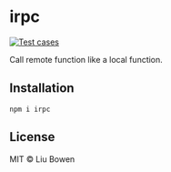# irpc

[![Test cases](https://github.com/lbwa/irpc/actions/workflows/test.yml/badge.svg)](https://github.com/lbwa/irpc/actions/workflows/test.yml)

Call remote function like a local function.

## Installation

```console
npm i irpc
```

## License

MIT © Liu Bowen
